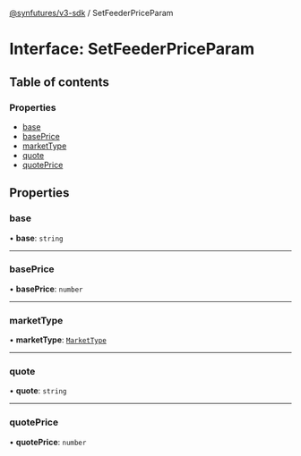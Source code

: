 [@synfutures/v3-sdk](../README.md) / SetFeederPriceParam

# Interface: SetFeederPriceParam

## Table of contents

### Properties

- [base](SetFeederPriceParam.md#base)
- [basePrice](SetFeederPriceParam.md#baseprice)
- [marketType](SetFeederPriceParam.md#markettype)
- [quote](SetFeederPriceParam.md#quote)
- [quotePrice](SetFeederPriceParam.md#quoteprice)

## Properties

### base

• **base**: `string`

___

### basePrice

• **basePrice**: `number`

___

### marketType

• **marketType**: [`MarketType`](../enums/MarketType.md)

___

### quote

• **quote**: `string`

___

### quotePrice

• **quotePrice**: `number`

